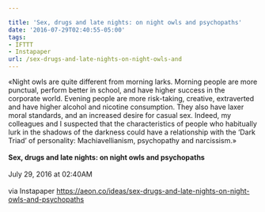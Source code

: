 ```yaml
---

title: 'Sex, drugs and late nights: on night owls and psychopaths'
date: '2016-07-29T02:40:55-05:00'
tags:
- IFTTT
- Instapaper
url: /sex-drugs-and-late-nights-on-night-owls-and
---
```

«Night owls are quite different from morning larks. Morning people are more punctual, perform better in school, and have higher success in the corporate world. Evening people are more risk-taking, creative, extraverted and have higher alcohol and nicotine consumption. They also have laxer moral standards, and an increased desire for casual sex. Indeed, my colleagues and I suspected that the characteristics of people who habitually lurk in the shadows of the darkness could have a relationship with the ‘Dark Triad’ of personality: Machiavellianism, psychopathy and narcissism.»<br/><br/><b>Sex, drugs and late nights: on night owls and psychopaths</b><br/><br/>
July 29, 2016 at 02:40AM<br/><br/>
via Instapaper <a href="https://aeon.co/ideas/sex-drugs-and-late-nights-on-night-owls-and-psychopaths" target="_blank">https://aeon.co/ideas/sex-drugs-and-late-nights-on-night-owls-and-psychopaths</a>
